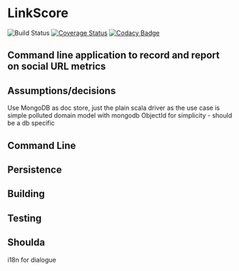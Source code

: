 # LinkScore

![Build Status](https://travis-ci.org/sothach/linkscores.svg?branch=master)
[![Coverage Status](https://coveralls.io/repos/github/sothach/linkscores/badge.svg?branch=master)](https://coveralls.io/github/sothach/linkscores?branch=master)
[![Codacy Badge](https://api.codacy.com/project/badge/Grade/b4025f317a524af9966e4ef063580ad8)](https://app.codacy.com/manual/sothach/linkscores?utm_source=github.com&utm_medium=referral&utm_content=sothach/linkscores&utm_campaign=Badge_Grade_Dashboard)

## Command line application to record and report on social URL metrics

## Assumptions/decisions
Use MongoDB as doc store, just the plain scala driver as the use case is simple
polluted domain model with mongodb ObjectId for simplicity - should be a db specific

## Command Line

## Persistence

## Building

## Testing

## Shoulda
i18n for dialogue
